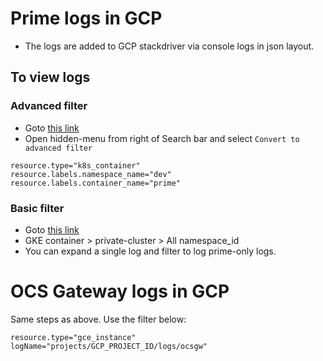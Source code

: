 # Prime logs in GCP

 * The logs are added to GCP stackdriver via console logs in json layout.
 
## To view logs

### Advanced filter
 * Goto [this link](https://console.cloud.google.com/logs/viewer?project=GCP_PROJECT_ID)
 * Open hidden-menu from right of Search bar and select `Convert to advanced filter`

```properties
resource.type="k8s_container"
resource.labels.namespace_name="dev"
resource.labels.container_name="prime"
```

### Basic filter

 * Goto [this link](https://console.cloud.google.com/logs/viewer?project=GCP_PROJECT_ID)
 * GKE container > private-cluster > All namespace_id
 * You can expand a single log and filter to log prime-only logs.

# OCS Gateway logs in GCP

Same steps as above. Use the filter below:

```properties
resource.type="gce_instance"
logName="projects/GCP_PROJECT_ID/logs/ocsgw"
```